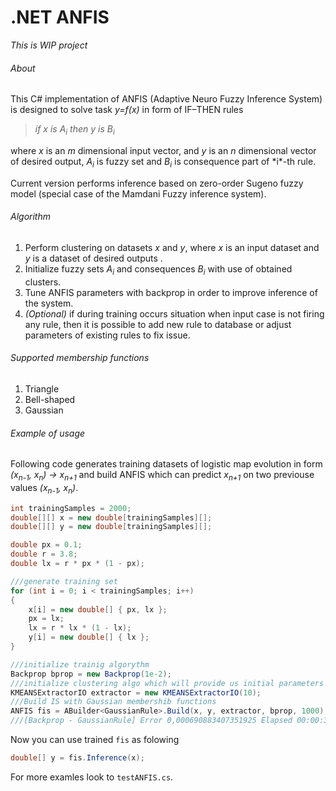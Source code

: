 # .NET ANFIS
*This is WIP project*
###### About
This C# implementation of ANFIS (Adaptive Neuro Fuzzy Inference System) is designed to solve task *y=f(x)* in form of IF–THEN rules 
<blockquote><i>if x is A<sub>i</sub> then y is B<sub>i</sub></i></blockquote>
where <i>x</i> is an <i>m</i> dimensional input vector, and <i>y</i> is an <i>n</i> dimensional vector of desired output, <i>A<sub>i</sub></i>  is fuzzy set and <i>B<sub>i</sub></i> is consequence part of *i*-th rule.

Current version performs inference based on zero-order Sugeno fuzzy model (special case of the Mamdani Fuzzy inference system).

###### Algorithm

1. Perform clustering on datasets *x* and *y*, where *x* is an input dataset and *y* is a dataset of desired outputs . 
2. Initialize fuzzy sets *A<sub>i</sub>* and consequences *B<sub>i</sub>* with use of obtained clusters.
3. Tune ANFIS parameters with backprop in order to improve inference of the system.
  0. *(Optional)* if during training occurs situation when input case is not firing any rule, then it is possible to add new rule to database or adjust parameters of existing rules to fix issue.

###### Supported membership functions
1. Triangle
2. Bell-shaped
3. Gaussian

###### Example of usage
Following code generates training datasets of logistic map evolution in form *(x<sub>n-1</sub>, x<sub>n</sub>) → x<sub>n+1</sub>* and build ANFIS which can predict *x<sub>n+1</sub>* on two previouse values *(x<sub>n-1</sub>, x<sub>n</sub>)*.

```csharp
int trainingSamples = 2000;
double[][] x = new double[trainingSamples][];
double[][] y = new double[trainingSamples][];

double px = 0.1;
double r = 3.8;
double lx = r * px * (1 - px);

///generate training set
for (int i = 0; i < trainingSamples; i++)
{
    x[i] = new double[] { px, lx };
    px = lx;
    lx = r * lx * (1 - lx);
    y[i] = new double[] { lx };
}

///initialize trainig algorythm
Backprop bprop = new Backprop(1e-2);
///initialize clustering algo which will provide us initial parameters for rules
KMEANSExtractorIO extractor = new KMEANSExtractorIO(10);
///Build IS with Gaussian membershib functions
ANFIS fis = ABuilder<GaussianRule>.Build(x, y, extractor, bprop, 1000);
///[Backprop - GaussianRule] Error 0,000690883407351925	Elapsed 00:00:31.1691934	RuleBase 10
```
Now you can use trained `fis` as folowing
```csharp
double[] y = fis.Inference(x);
```
For more examles look to `testANFIS.cs`.
